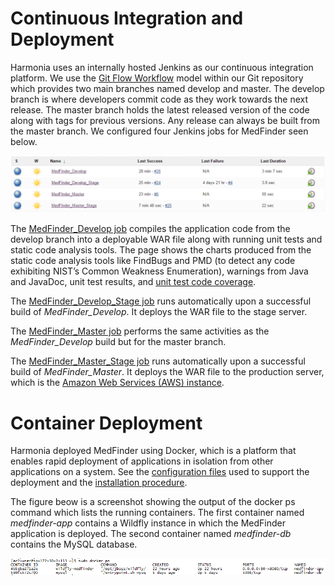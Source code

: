 # Continuous Integration and Deployment

Harmonia uses an internally hosted Jenkins as our continuous integration platform. We use the [Git Flow Workflow](https://www.atlassian.com/git/tutorials/comparing-workflows/gitflow-workflow) model within our Git repository which provides two main branches named develop and master. The develop branch is where developers commit code as they work towards the next release. The master branch holds the latest released version of the code along with tags for previous versions. Any release can always be built from the master branch. We configured four Jenkins jobs for MedFinder seen below.
 
![Jenkins Jobs for MedFinder](MedFinder_Builds.png "Jenkins Jobs for MedFinder") 
 
The [MedFinder\_Develop job](MedFinder_Develop%20%5bJenkins%5d.pdf) compiles the application code from the develop branch into a deployable WAR file along with running unit tests and static code analysis tools. The page shows the charts produced from the static code analysis tools like FindBugs and PMD (to detect any code exhibiting NIST’s Common Weakness Enumeration), warnings from Java and JavaDoc, unit test results, and [unit test code coverage](../Unit_Tests/MedFinder%20Unit%20Test%20Coverage.pdf).

The [MedFinder\_Develop\_Stage job](MedFinder_Develop_Stage%20[Jenkins].pdf) runs automatically upon a successful build of *MedFinder_Develop*. It deploys the WAR file to the stage server.

The [MedFinder\_Master job](MedFinder_Master%20[Jenkins].pdf) performs the same activities as the *MedFinder_Develop* build but for the master branch.

The [MedFinder\_Master\_Stage job](MedFinder_Master_Stage%20[Jenkins].pdf) runs automatically upon a successful build of *MedFinder_Master*. It deploys the WAR file to the production server, which is the [Amazon Web Services (AWS) instance](MedFinder%20AWS%20Instance.pdf).

# Container Deployment

Harmonia deployed MedFinder using Docker, which is a platform that enables rapid deployment of applications in isolation from other applications on a system.
See the [configuration files](../../docker) used to support the deployment and the [installation procedure](MedFinder%20Installation%20Procedure.md).

The figure beow is a screenshot showing the output of the docker ps command which lists the running containers. The first container named *medfinder-app* contains a Wildfly instance in which the MedFinder application is deployed. The second container named *medfinder-db* contains the MySQL database.

 ![Docker Container Listing](MedFinder_Docker.png "Docker Container Lister")